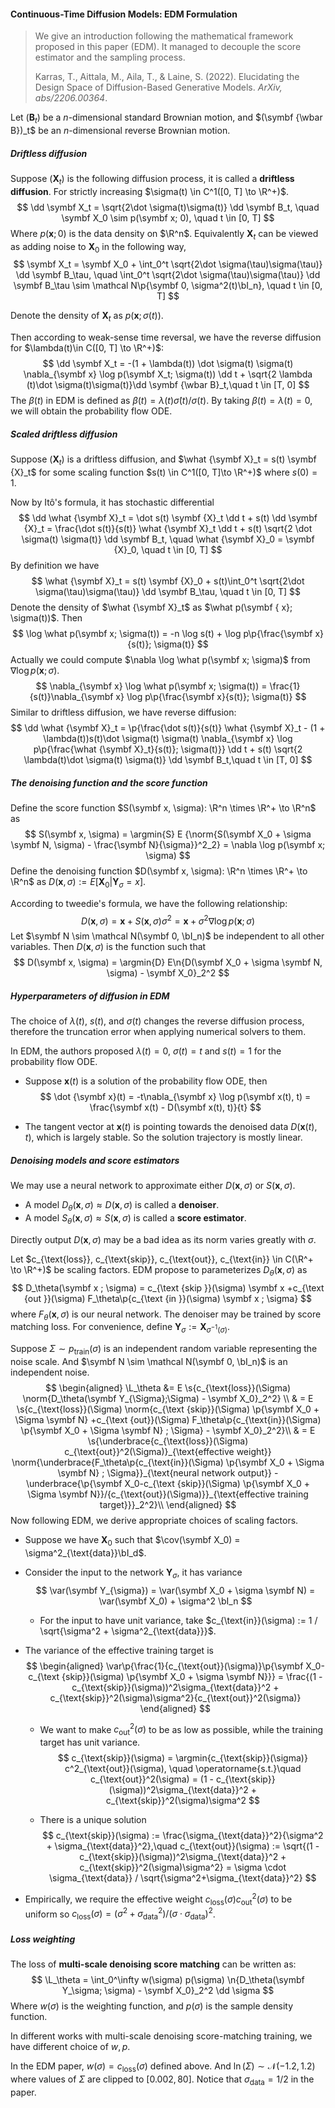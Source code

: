 #### Continuous-Time Diffusion Models: EDM Formulation

> We give an introduction following the mathematical framework proposed in this paper (EDM). It managed to decouple the score estimator and the sampling process.
>
> Karras, T., Aittala, M., Aila, T., & Laine, S. (2022). Elucidating the Design Space of Diffusion-Based Generative Models. *ArXiv, abs/2206.00364*.

Let $(\symbf B_t)$ be a $n$-dimensional standard Brownian motion, and $(\symbf {\wbar B})_t$ be an $n$-dimensional reverse Brownian motion.

##### Driftless diffusion

Suppose $(\symbf X_t)$ is the following diffusion process, it is called a **driftless diffusion**. For strictly increasing $\sigma(t) \in C^1([0, T] \to \R^+)$.
$$
\dd \symbf X_t = \sqrt{2\dot \sigma(t)\sigma(t)} \dd \symbf B_t, \quad \symbf X_0 \sim p(\symbf x; 0), \quad t \in [0, T]
$$
Where $p(\symbf x; 0)$ is the data density on $\R^n$. Equivalently $\symbf X_t$ can be viewed as adding noise to $\symbf X_0$ in the following way,
$$
\symbf X_t = \symbf X_0 + \int_0^t \sqrt{2\dot \sigma(\tau)\sigma(\tau)} \dd \symbf B_\tau, \quad \int_0^t \sqrt{2\dot \sigma(\tau)\sigma(\tau)} \dd \symbf B_\tau \sim \mathcal N\p{\symbf 0, \sigma^2(t)\bI_n}, \quad t \in [0, T]
$$

Denote the density of $\symbf X_t$ as $p(\symbf x; \sigma(t))$.

Then according to weak-sense time reversal, we have the reverse diffusion for $\lambda(t)\in C([0, T] \to \R^+)$:
$$
\dd \symbf X_t = -(1 + \lambda(t)) \dot \sigma(t) \sigma(t) \nabla_{\symbf x} \log p(\symbf X_t; \sigma(t)) \dd t + \sqrt{2 \lambda (t)\dot \sigma(t)\sigma(t)}\dd \symbf {\wbar B}_t,\quad t \in [T, 0]
$$
The $\beta(t)$ in EDM is defined as $\beta(t) = \lambda(t) \dot \sigma(t) / \sigma(t)$. By taking $\beta(t) = \lambda(t) = 0$, we will obtain the probability flow ODE.

##### Scaled driftless diffusion

Suppose $(\symbf {X}_t)$ is a driftless diffusion, and $\what {\symbf X}_t = s(t) \symbf {X}_t$ for some scaling function $s(t) \in C^1([0, T]\to \R^+)$ where $s(0) = 1$.

Now by Itô's formula, it has stochastic differential
$$
\dd \what {\symbf X}_t = \dot s(t) \symbf {X}_t \dd t + s(t) \dd \symbf {X}_t = \frac{\dot s(t)}{s(t)} \what {\symbf X}_t \dd t + s(t) \sqrt{2 \dot \sigma(t) \sigma(t)} \dd \symbf B_t, \quad \what {\symbf X}_0 =  \symbf {X}_0, \quad t \in [0, T]
$$
By definition we have
$$
\what {\symbf X}_t = s(t) \symbf {X}_0 + s(t)\int_0^t \sqrt{2\dot \sigma(\tau)\sigma(\tau)} \dd \symbf B_\tau, \quad t \in [0, T]
$$
Denote the density of $\what {\symbf X}_t$ as $\what p(\symbf { x}; \sigma(t))$. Then
$$
\log \what p(\symbf x; \sigma(t)) = -n \log s(t) + \log  p\p{\frac{\symbf x}{s(t)}; \sigma(t)}
$$
Actually we could compute $\nabla \log \what p(\symbf x; \sigma)$ from $\nabla \log p(\symbf x; \sigma)$.
$$
\nabla_{\symbf x} \log \what p(\symbf x; \sigma(t)) = \frac{1}{s(t)}\nabla_{\symbf x} \log p\p{\frac{\symbf x}{s(t)}; \sigma(t)}
$$
Similar to driftless diffusion, we have reverse diffusion:
$$
\dd \what {\symbf X}_t = \p{\frac{\dot s(t)}{s(t)} \what {\symbf X}_t - (1 + \lambda(t))s(t)\dot \sigma(t) \sigma(t) \nabla_{\symbf x} \log p\p{\frac{\what {\symbf X}_t}{s(t)}; \sigma(t)}} \dd t + s(t) \sqrt{2 \lambda(t)\dot \sigma(t) \sigma(t)} \dd \symbf B_t,\quad t \in [T, 0]
$$

##### The denoising function and the score function

Define the score function $S(\symbf x, \sigma): \R^n \times \R^+ \to \R^n$ as
$$
S(\symbf x, \sigma) = \argmin{S} E {\norm{S(\symbf X_0 + \sigma \symbf N, \sigma) - \frac{\symbf N}{\sigma}}^2_2} = \nabla \log p(\symbf x; \sigma)
$$
Define the denoising function $D(\symbf x, \sigma): \R^n \times \R^+ \to \R^n$ as $D(\symbf x, \sigma) := E[\symbf X_0 | \symbf Y_{\sigma} = x]$.

According to tweedie's formula, we have the following relationship:
$$
D(\symbf x, \sigma) = \symbf x + S(\symbf x, \sigma) \sigma^2  = \symbf x + \sigma^2\nabla \log p(\symbf x; \sigma)
$$
Let $\symbf N \sim \mathcal N(\symbf 0, \bI_n)$ be independent to all other variables. Then $D(\symbf x, \sigma)$ is the function such that
$$
D(\symbf x, \sigma) = \argmin{D}  E\n{D(\symbf X_0 + \sigma \symbf N, \sigma) - \symbf X_0}_2^2
$$

##### Hyperparameters of diffusion in EDM

The choice of $\lambda(t)$, $s(t)$, and $\sigma(t)$ changes the reverse diffusion process, therefore the truncation error when applying numerical solvers to them.

In EDM, the authors proposed $\lambda(t) = 0$, $\sigma(t) = t$ and $s(t) = 1$ for the probability flow ODE.

- Suppose $\symbf x(t)$ is a solution of the probability flow ODE, then
  $$
  \dot {\symbf x}(t) = -t\nabla_{\symbf x} \log p(\symbf x(t), t) = \frac{\symbf x(t) - D(\symbf x(t), t)}{t}
  $$

- The tangent vector at $\symbf x(t)$ is pointing towards the denoised data $D(\symbf x(t), t)$, which is largely stable. So the solution trajectory is mostly linear.

##### Denoising models and score estimators

We may use a neural network to approximate either $D(\symbf x, \sigma)$ or $S(\symbf x, \sigma)$.

- A model $D_\theta(\symbf x, \sigma) \approx D(\symbf x, \sigma)$ is called a **denoiser**.
- A model $S_\theta(\symbf x, \sigma)\approx S(\symbf x, \sigma)$ is called a **score estimator**.

Directly output $D(\symbf x, \sigma)$ may be a bad idea as its norm varies greatly with $\sigma$.

Let $c_{\text{loss}}, c_{\text{skip}}, c_{\text{out}}, c_{\text{in}} \in C(\R^+ \to \R^+)$ be scaling factors. EDM propose to parameterizes $D_\theta(\symbf x, \sigma)$ as
$$
D_\theta(\symbf x ; \sigma) = c_{\text {skip }}(\sigma) \symbf x +c_{\text {out }}(\sigma) F_\theta\p{c_{\text {in }}(\sigma) \symbf x ; \sigma}
$$
where $F_\theta(\symbf x, \sigma)$ is our neural network. The denoiser may be trained by score matching loss. For convenience, define $\symbf Y_{\sigma} := \symbf X_{\sigma^{-1}(\sigma)}$.

Suppose $\Sigma \sim p_{\text{train}}(\sigma)$ is an independent random variable representing the noise scale. And $\symbf N \sim \mathcal N(\symbf 0, \bI_n)$ is an independent noise.
$$
\begin{aligned}
\L_\theta &= E \s{c_{\text{loss}}(\Sigma) \norm{D_\theta(\symbf Y_{\Sigma};\Sigma) - \symbf X_0}_2^2} \\
& = E \s{c_{\text{loss}}(\Sigma) \norm{c_{\text {skip}}(\Sigma) \p{\symbf X_0 + \Sigma \symbf N} +c_{\text {out}}(\Sigma) F_\theta\p{c_{\text{in}}(\Sigma) \p{\symbf X_0 + \Sigma \symbf N} ; \Sigma} - \symbf X_0}_2^2}\\
& = E \s{\underbrace{c_{\text{loss}}(\Sigma) c_{\text{out}}^2(\Sigma)}_{\text{effective weight}} \norm{\underbrace{F_\theta\p{c_{\text{in}}(\Sigma) \p{\symbf X_0 + \Sigma \symbf N} ; \Sigma}}_{\text{neural network output}} -\underbrace{\p{\symbf X_0-c_{\text {skip}}(\Sigma) \p{\symbf X_0 + \Sigma \symbf N}}/{c_{\text{out}}(\Sigma)}}_{\text{effective training target}}}_2^2}\\
\end{aligned}
$$
Now following EDM, we derive appropriate choices of scaling factors.

- Suppose we have $\symbf X_0$ such that $\cov(\symbf X_0) = \sigma^2_{\text{data}}\bI_d$.

- Consider the input to the network $\symbf Y_\sigma$, it has variance
  $$
  \var(\symbf Y_{\sigma}) = \var(\symbf X_0 + \sigma \symbf N) = \var(\symbf X_0) + \sigma^2 \bI_n
  $$

  - For the input to have unit variance, take $c_{\text{in}}(\sigma) := 1 / \sqrt{\sigma^2 + \sigma^2_{\text{data}}}$.

- The variance of the effective training target is
  $$
  \begin{aligned}
  \var\p{\frac{1}{c_{\text{out}}(\sigma)}\p{\symbf X_0-c_{\text {skip}}(\sigma) \p{\symbf X_0 + \sigma \symbf N}}} = \frac{(1 - c_{\text{skip}}(\sigma))^2\sigma_{\text{data}}^2 + c_{\text{skip}}^2(\sigma)\sigma^2}{c_{\text{out}}^2(\sigma)}
  \end{aligned}
  $$

  - We want to make $c_{\text{out}}^2(\sigma)$ to be as low as possible, while the training target has unit variance.
    $$
    c_{\text{skip}}(\sigma) = \argmin{c_{\text{skip}}(\sigma)} c^2_{\text{out}}(\sigma), \quad \operatorname{s.t.}\quad  c_{\text{out}}^2(\sigma) = (1 - c_{\text{skip}}(\sigma))^2\sigma_{\text{data}}^2 + c_{\text{skip}}^2(\sigma)\sigma^2
    $$

  - There is a unique solution
    $$
    c_{\text{skip}}(\sigma) := \frac{\sigma_{\text{data}}^2}{\sigma^2 + \sigma_{\text{data}}^2},\quad c_{\text{out}}(\sigma) := \sqrt{(1 - c_{\text{skip}}(\sigma))^2\sigma_{\text{data}}^2 + c_{\text{skip}}^2(\sigma)\sigma^2} = \sigma \cdot \sigma_{\text{data}} / \sqrt{\sigma^2+\sigma_{\text{data}}^2}
    $$

- Empirically, we require the effective weight $c_{\text{loss}}(\sigma) c_{\text{out}}^2(\sigma)$ to be uniform so $c_{\text{loss}}(\sigma) = (\sigma^2 + \sigma_{\text{data}}^2) / (\sigma \cdot \sigma_{\text{data}})^2$.

##### Loss weighting

The loss of **multi-scale denoising score matching** can be written as:
$$
\L_\theta = \int_0^\infty w(\sigma) p(\sigma) \n{D_\theta(\symbf Y_\sigma; \sigma) - \symbf X_0}_2^2 \dd \sigma
$$
Where $w(\sigma)$ is the weighting function, and $p(\sigma)$ is the sample density function.

In different works with multi-scale denoising score-matching training, we have different choice of $w, p$.

In the EDM paper, $w(\sigma) = c_{\mathrm{loss}}(\sigma)$ defined above. And $\ln (\Sigma) \sim \mathcal N(-1.2, 1.2)$ where values of $\Sigma$ are clipped to $[0.002, 80]$. Notice that $\sigma_{\mathrm{data}} = 1 / 2$ in the paper.

